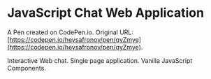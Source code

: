 # JavaScript Chat Web Application

A Pen created on CodePen.io. Original URL: [https://codepen.io/heysafronov/pen/qyZmye](https://codepen.io/heysafronov/pen/qyZmye).

Interactive Web chat. Single page application. Vanilla JavaScript Components.